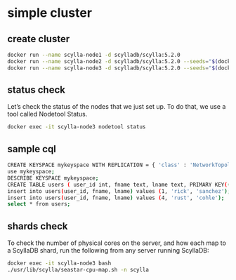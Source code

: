 # simple cluster

## create cluster

```sh
docker run --name scylla-node1 -d scylladb/scylla:5.2.0
docker run --name scylla-node2 -d scylladb/scylla:5.2.0 --seeds="$(docker inspect --format='{{ .NetworkSettings.IPAddress }}' scylla-node1)"
docker run --name scylla-node3 -d scylladb/scylla:5.2.0 --seeds="$(docker inspect --format='{{ .NetworkSettings.IPAddress }}' scylla-node1)"
```

## status check

Let’s check the status of the nodes that we just set up. To do that, we use a tool called Nodetool Status.

```sh
docker exec -it scylla-node3 nodetool status
```

## sample cql

```sh
CREATE KEYSPACE mykeyspace WITH REPLICATION = { 'class' : 'NetworkTopologyStrategy', 'replication_factor' : 3};
use mykeyspace;
DESCRIBE KEYSPACE mykeyspace;
CREATE TABLE users ( user_id int, fname text, lname text, PRIMARY KEY((user_id)));
insert into users(user_id, fname, lname) values (1, 'rick', 'sanchez');
insert into users(user_id, fname, lname) values (4, 'rust', 'cohle');
select * from users;
```

## shards check

To check the number of physical cores on the server, and how each map to a ScyllaDB shard, run the following from any server running ScyllaDB:

```sh
docker exec -it scylla-node3 bash
./usr/lib/scylla/seastar-cpu-map.sh -n scylla
```
